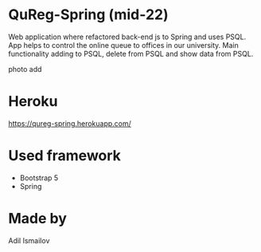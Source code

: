 # QuReg-Spring (mid-22)
Web application where refactored back-end js to Spring and uses PSQL. App helps to control the online queue to offices in our university. Main functionality adding to PSQL, delete from PSQL and show data from PSQL.

photo add

# Heroku
https://qureg-spring.herokuapp.com/

# Used framework
 - Bootstrap 5
 - Spring

# Made by
Adil Ismailov
